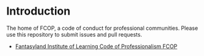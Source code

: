 # Introduction

The home of FCOP, a code of conduct for professional communities. Please use this repository to submit issues and pull requests.

 * [Fantasyland Institute of Learning Code of Professionalism FCOP](COC.md)

